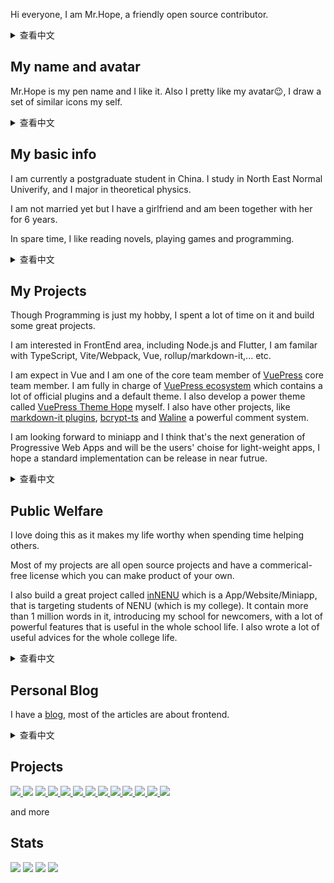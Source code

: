 Hi everyone, I am Mr.Hope, a friendly open source contributor.


<details>
  <summary>查看中文</summary>

大家好，我是 Mr.Hope，一个友好的开源贡献者。

</details>

## My name and avatar

Mr.Hope is my pen name and I like it. Also I pretty like my avatar😉, I draw a set of similar icons my self.

<details>
  <summary>查看中文</summary>

## 我的名字和头像

Mr.Hope 是我的笔名，我很喜欢它。我也很喜欢我的头像😉，我自己画了一套类似的图标。

</details>

## My basic info

I am currently a postgraduate student in China. I study in North East Normal Univerify, and I major in theoretical physics.

I am not married yet but I have a girlfriend and am been together with her for 6 years.

In spare time, I like reading novels, playing games and programming.

<details>
  <summary>查看中文</summary>

## 我的基本信息

我目前是中国的一名研究生。我在东北师范大学学习，主修理论物理。

我还没结婚，但我有一个女朋友，我们在一起6年了。

闲暇时，我喜欢看小说、玩游戏和编程。

</details>

## My Projects

Though Programming is just my hobby, I spent a lot of time on it and build some great projects.

I am interested in FrontEnd area, including Node.js and Flutter, I am familar with TypeScript, Vite/Webpack, Vue, rollup/markdown-it,... etc.

I am expect in Vue and I am one of the core team member of [VuePress](https://vuejs.press) core team member. I am fully in charge of [VuePress ecosystem](https://github.com/vuepress/ecosystem) which contains a lot of official plugins and a default theme. I also develop a power theme called [VuePress Theme Hope](https://theme-hope.vuejs.press) myself. I also have other projects, like [markdown-it plugins](https://mdit-plugins.github.io), [bcrypt-ts](https://github.com/Mister-Hope/bcrypt-ts) and [Waline](https://waline.js.org) a powerful comment system.

I am looking forward to miniapp and I think that's the next generation of Progressive Web Apps and will be the users' choise for light-weight apps, I hope a standard implementation can be release in near futrue.

<details>
  <summary>查看中文</summary>

## 我的项目

虽然编程只是我的爱好，但我花了很多时间在上面，并建立了一些很棒的项目。

我对前端领域感兴趣，包括 Node.js 和 Flutter，我熟悉 TypeScript、Vite/Webpack、Vue、rollup/markdown-it 等。

我精通 Vue，也是 [VuePress](https://vuejs.press) 核心团队成员之一。我完全负责 [VuePress 生态系统](https://github.com/vuepress/ecosystem)，其中包含大量官方插件和一个默认主题。我还亲自开发了一款名为 [VuePress Theme Hope](https://theme-hope.vuejs.press) 的强大主题。我还有其他项目，例如 [markdown-it plugins](https://mdit-plugins.github.io)、[bcrypt-ts](https://github.com/Mister-Hope/bcrypt-ts) 和 [Waline](https://waline.js.org) 强大的评论系统。

我很期待 miniapp，我认为这是下一代渐进式 Web 应用程序，将成为用户轻量级应用程序的选择，我希望不久的将来能够发布一个标准实践。

</details>

## Public Welfare

I love doing this as it makes my life worthy when spending time helping others.

Most of my projects are all open source projects and have a commerical-free license which you can make product of your own.

I also build a great project called [inNENU](https://github.com/inNENU) which is a App/Website/Miniapp, that is targeting students of NENU (which is my college). It contain more than 1 million words in it, introducing my school for newcomers, with a lot of powerful features that is useful in the whole school life. I also wrote a lot of useful advices for the whole college life.

<details>
  <summary>查看中文</summary>

## 公益

我喜欢做这件事，因为花时间帮助别人让我的一生变得有价值。

我的大多数项目都是开源项目，拥有商业免费许可证，你可以制作自己的产品。

我还建立了一个很棒的项目，名为 [inNENU](https://github.com/inNENU)，这是一个应用程序/网站/小程序，针对东北师范大学（我的大学）的学生。它包含超过 100 万字，为新生介绍了我的学校，同时具有许多强大的功能，对整个学校生活都很有用。我还为整个大学生活写了很多有用的建议。

</details>

## Personal Blog

I have a [blog]((https://mister-hope.github.io)), most of the articles are about frontend.

<details>
  <summary>查看中文</summary>

## 个人博客

我有一个[个人博客](https://mister-hope.com)，大部分文章都是关于前端的。

</details>

## Projects

<a href="https://vuejs.press" target="_blank">
  <picture>
    <source
      media="(prefers-color-scheme: dark)"
      srcset="https://github-readme-status-mrhope.vercel.app/api/pin?username=vuepress&repo=core&theme=github_dark"
    />
    <img
      src="https://github-readme-status-mrhope.vercel.app/api/pin?username=vuepress&repo=core&theme=github_light"
    />
  </picture>
</a>
<a href="https://ecosystem.vuejs.press" target="_blank"></a>
  <picture>
    <source
      media="(prefers-color-scheme: dark)"
      srcset="https://github-readme-status-mrhope.vercel.app/api/pin?username=vuepress&repo=ecosystem&theme=github_dark"
    />
    <img
      src="https://github-readme-status-mrhope.vercel.app/api/pin?username=vuepress&repo=ecosystem&theme=github_light"
    />
  </picture>
</a>
<a href="https://theme-hope.vuejs.press" target="_blank">
  <picture>
    <source
      media="(prefers-color-scheme: dark)"
      srcset="https://github-readme-status-mrhope.vercel.app/api/pin?username=vuepress-theme-hope&repo=vuepress-theme-hope&theme=github_dark"
    />
    <img
      src="https://github-readme-status-mrhope.vercel.app/api/pin?username=vuepress-theme-hope&repo=vuepress-theme-hope&theme=github_light"
    />
  </picture>
</a>
<a href="https://waline.js.org" target="_blank">
  <picture>
    <source
      media="(prefers-color-scheme: dark)"
      srcset="https://github-readme-status-mrhope.vercel.app/api/pin?username=walinejs&repo=waline&theme=github_dark"
    />
    <img
      src="https://github-readme-status-mrhope.vercel.app/api/pin?username=walinejs&repo=waline&theme=github_light"
    />
  </picture>
</a>
<a href="https://mdit-plugins.github.io/" target="_blank">
  <picture>
    <source
      media="(prefers-color-scheme: dark)"
      srcset="https://github-readme-status-mrhope.vercel.app/api/pin?username=Mister-Hope&repo=mdit-plugins&theme=github_dark"
    />
    <img
      src="https://github-readme-status-mrhope.vercel.app/api/pin?username=Mister-Hope&repo=mdit-plugins&theme=github_light"
    />
  </picture>
</a>
<a href="https://miniapp-tool.github.io" target="_blank">
  <picture>
    <source
      media="(prefers-color-scheme: dark)"
      srcset="https://github-readme-status-mrhope.vercel.app/api/pin?username=miniapp-tool&repo=mptool&theme=github_dark"
    />
    <img
      src="https://github-readme-status-mrhope.vercel.app/api/pin?username=miniapp-tool&repo=mptool&theme=github_light"
    />
  </picture>
</a>
<a href="https://github.com/inNENU/inNENU" target="_blank">
  <picture>
    <source
      media="(prefers-color-scheme: dark)"
      srcset="https://github-readme-status-mrhope.vercel.app/api/pin?username=inNENU&repo=inNENU&theme=github_dark"
    />
    <img
      src="https://github-readme-status-mrhope.vercel.app/api/pin?username=inNENU&repo=inNENU&theme=github_light"
    />
  </picture>
</a>
<a href="https://github.com/Mister-Hope/gulp-sass" target="_blank">
  <picture>
    <source
      media="(prefers-color-scheme: dark)"
      srcset="https://github-readme-status-mrhope.vercel.app/api/pin?username=Mister-Hope&repo=gulp-sass&theme=github_dark"
    />
    <img
      src="https://github-readme-status-mrhope.vercel.app/api/pin?username=Mister-Hope&repo=gulp-sass&theme=github_light"
    />
  </picture>
</a>
<a href="https://github.com/Mister-Hope/bcrypt-ts" target="_blank">
  <picture>
    <source
      media="(prefers-color-scheme: dark)"
      srcset="https://github-readme-status-mrhope.vercel.app/api/pin?username=Mister-Hope&repo=bcrypt-ts&theme=github_dark"
    />
    <img
      src="https://github-readme-status-mrhope.vercel.app/api/pin?username=Mister-Hope&repo=bcrypt-ts&theme=github_light"
    />
  </picture>
</a>
<a href="https://github.com/Mister-Hope/slimsearch" target="_blank">
  <picture>
    <source
      media="(prefers-color-scheme: dark)"
      srcset="https://github-readme-status-mrhope.vercel.app/api/pin?username=Mister-Hope&repo=slimsearch&theme=github_dark"
    />
    <img
      src="https://github-readme-status-mrhope.vercel.app/api/pin?username=Mister-Hope&repo=slimsearch&theme=github_light"
    />
  </picture>
</a>
<a href="https://github.com/Mister-Hope/nodejs-jieba" target="_blank">
  <picture>
    <source
      media="(prefers-color-scheme: dark)"
      srcset="https://github-readme-status-mrhope.vercel.app/api/pin?username=Mister-Hope&repo=nodejs-jieba&theme=github_dark"
    />
    <img
      src="https://github-readme-status-mrhope.vercel.app/api/pin?username=Mister-Hope&repo=nodejs-jieba&theme=github_light"
    />
  </picture>
</a>
<a href="https://github.com/Mister-Hope/flowchart.ts" target="_blank">
  <picture>
    <source
      media="(prefers-color-scheme: dark)"
      srcset="https://github-readme-status-mrhope.vercel.app/api/pin?username=Mister-Hope&repo=flowchart.ts&theme=github_dark"
    />
    <img
      src="https://github-readme-status-mrhope.vercel.app/api/pin?username=Mister-Hope&repo=flowchart.ts&theme=github_light"
    />
  </picture>
</a>
<a href="https://github.com/Mister-Hope/create-codepen" target="_blank">
  <picture>
    <source
      media="(prefers-color-scheme: dark)"
      srcset="https://github-readme-status-mrhope.vercel.app/api/pin?username=Mister-Hope&repo=create-codepen&theme=github_dark"
    />
    <img
      src="https://github-readme-status-mrhope.vercel.app/api/pin?username=Mister-Hope&repo=create-codepen&theme=github_light"
    />
  </picture>
</a>

and more

## Stats


<picture>
  <source
    media="(prefers-color-scheme: dark)"
    srcset="https://github-profile-summary-cards.vercel.app/api/cards/profile-details?username=Mister-Hope&theme=github_dark"
  />
  <img
    src="https://github-profile-summary-cards.vercel.app/api/cards/profile-details?username=Mister-Hope&theme=github"
  />
</picture>
<picture>
  <source
    media="(prefers-color-scheme: dark)"
    srcset="https://github-profile-summary-cards.vercel.app/api/cards/stats?username=Mister-Hope&theme=github_dark"
  />
  <img
    src="https://github-profile-summary-cards.vercel.app/api/cards/stats?username=Mister-Hope&theme=github"
  />
</picture>
<picture>
  <source
    media="(prefers-color-scheme: dark)"
    srcset="https://github-profile-summary-cards.vercel.app/api/cards/most-commit-language?username=Mister-Hope&theme=github_dark"
  />
  <img
    src="https://github-profile-summary-cards.vercel.app/api/cards/most-commit-language?username=Mister-Hope&theme=github"
  />
</picture>
<picture>
  <source
    media="(prefers-color-scheme: dark)"
    srcset="https://github-profile-summary-cards.vercel.app/api/cards/repos-per-language?username=Mister-Hope&theme=github_dark"
  />
  <img
    src="https://github-profile-summary-cards.vercel.app/api/cards/repos-per-language?username=Mister-Hope&theme=github"
  />
</picture>

